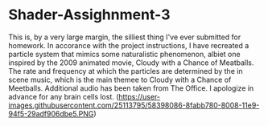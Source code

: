 # Shader-Assighnment-3
This is, by a very large margin, the silliest thing I've ever submitted for homework. 
In accorance with the project instructions, I have recreated a particle system that mimics some naturalistic phenomenon, albiet one inspired by the 2009 animated movie, Cloudy with a Chance of Meatballs. 
The rate and frequency at which the particles are determined by the in scene music, which is the main themee to Cloudy with a Chance of Meetballs. Additional audio has been taken from The Office.
I apologize in advance for any brain cells lost.
(https://user-images.githubusercontent.com/25113795/58398086-8fabb780-8008-11e9-94f5-29adf906dbe5.PNG)
